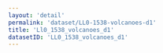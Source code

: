 ```yaml
---
layout: 'detail'
permalink: 'dataset/LL0-1538-volcanoes-d1'
title: 'Ll0_1538_volcanoes_d1'
datasetID: 'LL0_1538_volcanoes_d1'
---
```

